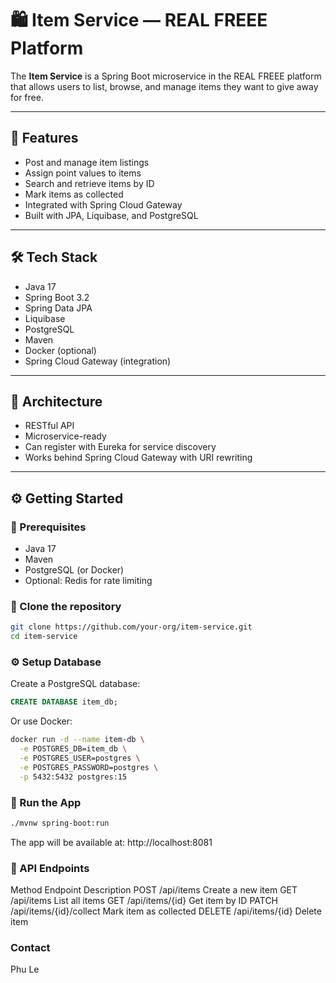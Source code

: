 # 🛍️ Item Service — REAL FREEE Platform

The **Item Service** is a Spring Boot microservice in the REAL FREEE platform that allows users to list, browse, and manage items they want to give away for free.

---

## 🚀 Features

- Post and manage item listings
- Assign point values to items
- Search and retrieve items by ID
- Mark items as collected
- Integrated with Spring Cloud Gateway
- Built with JPA, Liquibase, and PostgreSQL

---

## 🛠️ Tech Stack

- Java 17
- Spring Boot 3.2
- Spring Data JPA
- Liquibase
- PostgreSQL
- Maven
- Docker (optional)
- Spring Cloud Gateway (integration)

---

## 🧱 Architecture

- RESTful API
- Microservice-ready
- Can register with Eureka for service discovery
- Works behind Spring Cloud Gateway with URI rewriting

---

## ⚙️ Getting Started

### 🔧 Prerequisites

- Java 17
- Maven
- PostgreSQL (or Docker)
- Optional: Redis for rate limiting

### 📁 Clone the repository

```bash
git clone https://github.com/your-org/item-service.git
cd item-service
```
### ⚙️ Setup Database

Create a PostgreSQL database:

```sql
CREATE DATABASE item_db;
```
Or use Docker:
```bash
docker run -d --name item-db \
  -e POSTGRES_DB=item_db \
  -e POSTGRES_USER=postgres \
  -e POSTGRES_PASSWORD=postgres \
  -p 5432:5432 postgres:15

```
### 🧪 Run the App
```bash
./mvnw spring-boot:run
```
The app will be available at:
http://localhost:8081

### 📄 API Endpoints

Method	Endpoint	Description
POST	/api/items	Create a new item
GET	/api/items	List all items
GET	/api/items/{id}	Get item by ID
PATCH	/api/items/{id}/collect	Mark item as collected
DELETE	/api/items/{id}	Delete item

### Contact
Phu Le